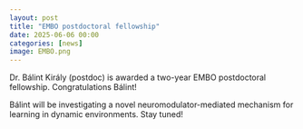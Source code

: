 ```yaml
---
layout: post
title: "EMBO postdoctoral fellowship"
date: 2025-06-06 00:00
categories: [news]
image: EMBO.png
---
```


Dr. Bálint Király (postdoc) is awarded a two-year EMBO postdoctoral fellowship. Congratulations Bálint!

Bálint will be investigating a novel neuromodulator-mediated mechanism for learning in dynamic environments. Stay tuned!
